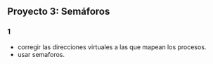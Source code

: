 ## Proyecto 3: Semáforos

### 1

- corregir las direcciones virtuales a las que mapean los procesos.
- usar semaforos.